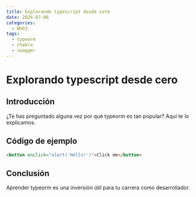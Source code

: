 ```yaml
---
title: Explorando typescript desde cero
date: 2026-07-06
categories:
  - Web3
tags:
  - typeorm
  - chakra
  - swagger
---
```


# Explorando typescript desde cero

## Introducción

¿Te has preguntado alguna vez por qué typeorm es tan popular? Aquí te lo explicamos.

## Código de ejemplo

```html
<button onclick="alert('Hello!')">Click me</button>
```

## Conclusión

Aprender typeorm es una inversión útil para tu carrera como desarrollador.